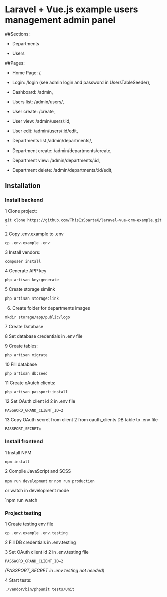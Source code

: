 # Laravel + Vue.js example users management admin panel

##Sections:
- Departments
  
- Users

##Pages:

- Home Page: /,

- Login: /login (see admin login and password in UsersTableSeeder),

- Dashboard: /admin,

- Users list: /admin/users/,

- User create: /create,

- User view: /admin/users/:id,

- User edit: /admin/users/:id/edit,

- Departments list /admin/departments/,

- Department create: /admin/departments/create,

- Department view: /admin/departments/:id,

- Department delete: /admin/departments/:id/edit,

## Installation

### Install backend

1 Clone project:

`git clone https://github.com/ThisIsSpartaX/laravel-vue-crm-example.git .`

2 Copy .env.example to .env

`cp .env.example .env`

3 Install vendors:

`composer install`

4 Generate APP key

`php artisan key:generate`

5 Create storage simlink

`php artisan storage:link`

6. Create folder for departments images 

`mkdir storage/app/public/logo`

7 Create Database

8 Set database credentials in .env file

9 Create tables:

`php artisan migrate`

10 Fill database

`php artisan db:seed`

11 Create oAutch clients:

`php artisan passport:install`

12 Set OAuth client id 2 in .env file

`PASSWORD_GRAND_CLIENT_ID=2`

13 Copy OAuth secret from client 2 from oauth_clients DB table to .env file
 
`PASSPORT_SECRET=`

### Install frontend

1 Install NPM

`npm install`

2 Compile JavaScript and SCSS

`npm run development` or `npm run production` 

or watch in development mode

`npm run watch

### Project testing

1 Create testing env file

`cp .env.example .env.testing`

2 Fill DB credentials in .env.testing

3 Set OAuth client id 2 in .env.testing file

`PASSWORD_GRAND_CLIENT_ID=2 `

_(PASSPORT_SECRET in .env testing not needed)_

4 Start tests:

`./vendor/bin/phpunit tests/Unit`